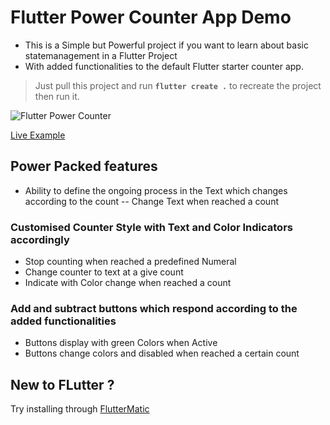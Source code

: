 # Flutter Power Counter App Demo

- This is a Simple but Powerful project if you want to learn about basic statemanagement in a Flutter Project
- With added functionalities to the default Flutter starter counter app.
> Just pull this project and run **` flutter create . `** to recreate the project then run it.

![Flutter Power Counter](https://user-images.githubusercontent.com/32490311/111858667-a602d000-8960-11eb-9fa9-52404950d2dc.gif)


[Live Example](https://codepen.io/skimtiyaz/pen/eYBwaYN)

## Power Packed features

- Ability to define the ongoing process in the Text which changes according to the count
-- Change Text when reached a count

### Customised Counter Style with Text and Color Indicators accordingly
- Stop counting when reached a predefined Numeral
- Change counter to text at a give count
- Indicate with Color change when reached a count

### Add and subtract buttons which respond according to the added functionalities
- Buttons display with green Colors when Active
- Buttons change colors and disabled when reached a certain count

## New to FLutter ?
Try installing through [FlutterMatic](https://fluttermatic.github.io/#/)



